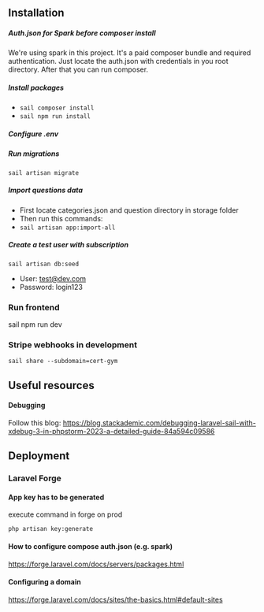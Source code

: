 ## Installation

##### Auth.json for Spark before composer install
We're using spark in this project. It's a paid composer bundle and required authentication.
Just locate the auth.json with credentials in you root directory. After that you can run composer.

##### Install packages
- `sail composer install`
- `sail npm run install`

##### Configure .env
##### Run migrations
`sail artisan migrate`

##### Import questions data
- First locate categories.json and question directory in storage folder
- Then run this commands:
- `sail artisan app:import-all`


##### Create a test user with subscription
`sail artisan db:seed`

- User: test@dev.com
- Password: login123


### Run frontend
sail npm run dev

### Stripe webhooks in development
`sail share --subdomain=cert-gym`

## Useful resources

#### Debugging 

Follow this blog: https://blog.stackademic.com/debugging-laravel-sail-with-xdebug-3-in-phpstorm-2023-a-detailed-guide-84a594c09586



## Deployment
### Laravel Forge

#### App key has to be generated
execute command in forge on prod

`php artisan key:generate`

#### How to configure compose auth.json (e.g. spark)
https://forge.laravel.com/docs/servers/packages.html

#### Configuring a domain
https://forge.laravel.com/docs/sites/the-basics.html#default-sites



